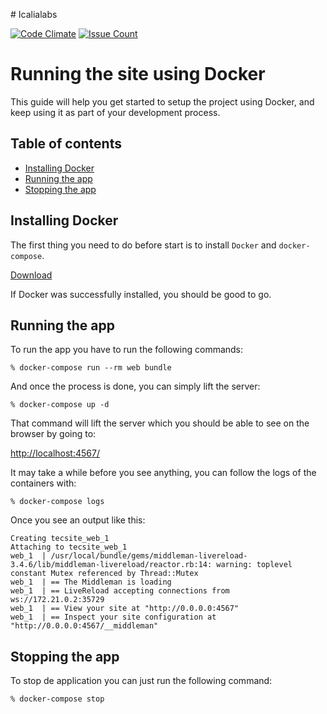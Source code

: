 # Icalialabs

[![Code Climate](https://codeclimate.com/github/IcaliaLabs/icalialabs/badges/gpa.svg)](https://codeclimate.com/github/IcaliaLabs/icalialabs)
[![Issue Count](https://codeclimate.com/github/IcaliaLabs/icalialabs/badges/issue_count.svg)](https://codeclimate.com/github/IcaliaLabs/icalialabs)

# Running the site using Docker

This guide will help you get started to setup the project using Docker, and keep using it as part of your development process.

## Table of contents

- [Installing Docker](#installing-docker)
- [Running the app](#running-the-app)
- [Stopping the app](#stopping-the-app)

## Installing Docker

The first thing you need to do before start is to install `Docker` and `docker-compose`. 

[Download](https://www.docker.com/products/docker)

If Docker was successfully installed, you should be good to go.

## Running the app

To run the app you have to run the following commands:

```
% docker-compose run --rm web bundle
```

And once the process is done, you can simply lift the server:

```
% docker-compose up -d
```

That command will lift the server which you should be able to see on the browser by going to:

[http://localhost:4567/](http://localhost:4567/)

It may take a while before you see anything, you can follow the logs of the containers with:

```
% docker-compose logs
```

Once you see an output like this:

```
Creating tecsite_web_1
Attaching to tecsite_web_1
web_1  | /usr/local/bundle/gems/middleman-livereload-3.4.6/lib/middleman-livereload/reactor.rb:14: warning: toplevel constant Mutex referenced by Thread::Mutex
web_1  | == The Middleman is loading
web_1  | == LiveReload accepting connections from ws://172.21.0.2:35729
web_1  | == View your site at "http://0.0.0.0:4567"
web_1  | == Inspect your site configuration at "http://0.0.0.0:4567/__middleman"
```

## Stopping the app

To stop de application you can just run the following command:

```
% docker-compose stop
```
